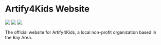 # Artify4Kids Website

<img src="https://ziadoua.github.io/m3-Markdown-Badges/badges/Svelte/svelte1.svg"> <img src="https://ziadoua.github.io/m3-Markdown-Badges/badges/TailwindCSS/tailwindcss1.svg"> <img src="https://ziadoua.github.io/m3-Markdown-Badges/badges/Vercel/vercel1.svg">

The official website for Artify4Kids, a local non-profit organization based in the Bay Area.
